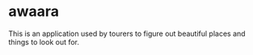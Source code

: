 # awaara

This is an application used by tourers to figure out beautiful places and things to look out for.